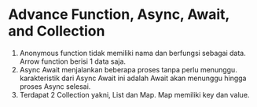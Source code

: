# Advance Function, Async, Await, and Collection

1. Anonymous function tidak memiliki nama dan berfungsi sebagai data. Arrow function berisi 1 data saja.
2. Async Await menjalankan beberapa proses tanpa perlu menunggu. karakteristik dari Async Await ini adalah Await akan menunggu hingga proses Async selesai.
3. Terdapat 2 Collection yakni, List dan Map. Map memiliki key dan value.